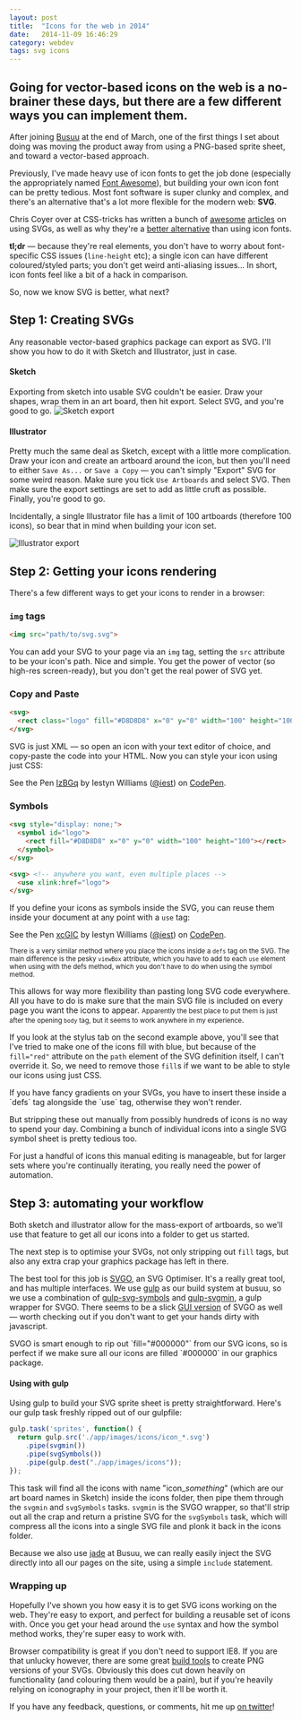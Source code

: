 ```yaml
---
layout: post
title:  "Icons for the web in 2014"
date:   2014-11-09 16:46:29
category: webdev
tags: svg icons
---
```


## Going for vector-based icons on the web is a no-brainer these days, but there are a few different ways you can implement them.

After joining [Busuu](http://busuu.com) at the end of March, one of the first things I set about doing was moving the product away from using a PNG-based sprite sheet, and toward a vector-based approach.

Previously, I've made heavy use of icon fonts to get the job done (especially the appropriately named [Font Awesome](http://fortawesome.github.io/Font-Awesome/)), but building your own icon font can be pretty tedious. Most font software is super clunky and complex, and there's an alternative that's a lot more flexible for the modern web: **SVG**.

Chris Coyer over at CSS-tricks has written a bunch of [awesome](http://css-tricks.com/svg-sprites-use-better-icon-fonts/) [articles](http://css-tricks.com/using-svg/) on using SVGs, as well as why they're a [better alternative](http://css-tricks.com/icon-fonts-vs-svg/) than using icon fonts.

**tl;dr** — because they're real elements, you don't have to worry about font-specific CSS issues (`line-height` etc); a single icon can have different coloured/styled parts; you don't get weird anti-aliasing issues... In short, icon fonts feel like a bit of a hack in comparison.

So, now we know SVG is better, what next?

## Step 1: Creating SVGs

Any reasonable vector-based graphics package can export as SVG. I'll show you how to do it with Sketch and Illustrator, just in case.

#### Sketch

Exporting from sketch into usable SVG couldn't be easier. Draw your shapes, wrap them in an art board, then hit export.  Select SVG, and you're good to go.
![Sketch export](/images/svg-2014/sketchExport.gif)

#### Illustrator

Pretty much the same deal as Sketch, except with a little more complication. Draw your icon and create an artboard around the icon, but then you'll need to either `Save As...` or `Save a Copy` — you can't simply "Export" SVG for some weird reason. Make sure you tick `Use Artboards` and select SVG. Then make sure the export settings are set to add as little cruft as possible. Finally, you're good to go.

<aside>Incidentally, a single Illustrator file has a limit of 100 artboards (therefore 100 icons), so bear that in mind when building your icon set.</aside>

![Illustrator export](/images/svg-2014/aiExport.gif)

## Step 2: Getting your icons rendering

There's a few different ways to get your icons to render in a browser:

### `img` tags

```html
<img src="path/to/svg.svg">
```

You can add your SVG to your page via an `img` tag, setting the `src` attribute to be your icon's path. Nice and simple. You get the power of vector (so high-res screen-ready), but you don't get the real power of SVG yet.

### Copy and Paste

```html
<svg>
  <rect class="logo" fill="#D8D8D8" x="0" y="0" width="100" height="100"></rect>
</svg>
```

SVG is just XML — so open an icon with your text editor of choice, and copy-paste the code into your HTML. Now you can style your icon using just CSS:

<p data-height="268" data-theme-id="0" data-slug-hash="IzBGq" data-default-tab="result" class='codepen'>See the Pen <a href='http://codepen.io/iest/pen/IzBGq/'>IzBGq</a> by Iestyn Williams (<a href='http://codepen.io/iest'>@iest</a>) on <a href='http://codepen.io'>CodePen</a>.</p>
<script async src="//codepen.io/assets/embed/ei.js"></script>

### Symbols

```html
<svg style="display: none;">
  <symbol id="logo">
    <rect fill="#D8D8D8" x="0" y="0" width="100" height="100"></rect>
  </symbol>
</svg>

<svg> <!-- anywhere you want, even multiple places -->
  <use xlink:href="logo">
</svg>
```

If you define your icons as symbols inside the SVG, you can reuse them inside your document at any point with a `use` tag:

<p data-height="268" data-theme-id="0" data-slug-hash="xcGIC" data-default-tab="result" class='codepen'>See the Pen <a href='http://codepen.io/iest/pen/xcGIC/'>xcGIC</a> by Iestyn Williams (<a href='http://codepen.io/iest'>@iest</a>) on <a href='http://codepen.io'>CodePen</a>.</p>
<script async src="//codepen.io/assets/embed/ei.js"></script>

<small>There is a very similar method where you place the icons inside a `defs` tag on the SVG. The main difference is the pesky `viewBox` attribute, which you have to add to each `use` element when using with the defs method, which you don't have to do when using the symbol method.</small>

This allows for way more flexibility than pasting long SVG code everywhere. All you have to do is make sure that the main SVG file is included on every page you want the icons to appear.
<small>Apparently the best place to put them is just after the opening `body` tag, but it seems to work anywhere in my experience</small>.

If you look at the stylus tab on the second example above, you'll see that I've tried to make one of the icons fill with blue, but because of the `fill="red"` attribute on the `path` element of the SVG definition itself, I can't override it. So, we need to remove those `fill`s if we want to be able to style our icons using just CSS.

<aside>If you have fancy gradients on your SVGs, you have to insert these inside a `defs` tag alongside the `use` tag, otherwise they won't render.</aside>

But stripping these out manually from possibly hundreds of icons is no way to spend your day. Combining a bunch of individual icons into a single SVG symbol sheet is pretty tedious too.

For just a handful of icons this manual editing is manageable, but for larger sets where you're continually iterating, you really need the power of automation.

## Step 3: automating your workflow

Both sketch and illustrator allow for the mass-export of artboards, so we’ll use that feature to get all our icons into a folder to get us started.

The next step is to optimise your SVGs, not only stripping out `fill` tags, but also any extra crap your graphics package has left in there. 

The best tool for this job is [SVGO](https://github.com/svg/svgo), an SVG Optimiser. It's a really great tool, and has multiple interfaces. We use [gulp](http://gulpjs.com) as our build system at busuu, so we use a combination of [gulp-svg-symbols](https://github.com/Hiswe/gulp-svg-symbols) and [gulp-svgmin](https://github.com/ben-eb/gulp-svgmin), a gulp wrapper for SVGO. There seems to be a slick [GUI version](https://github.com/svg/svgo-gui) of SVGO as well — worth checking out if you don't want to get your hands dirty with javascript.
<aside>SVGO is smart enough to rip out `fill="#000000"` from our SVG icons, so is perfect if we make sure all our icons are filled `#000000` in our graphics package.</aside>

#### Using with gulp

Using gulp to build your SVG sprite sheet is pretty straightforward. Here's our gulp task freshly ripped out of our gulpfile:

```javascript
gulp.task('sprites', function() {
  return gulp.src('./app/images/icons/icon_*.svg')
    .pipe(svgmin())
    .pipe(svgSymbols())
    .pipe(gulp.dest("./app/images/icons"));
});
```

This task will find all the icons with name "icon_*something*" (which are our art board names in Sketch) inside the icons folder, then pipe them through the `svgmin` and `svgSymbols` tasks. `svgmin` is the SVGO wrapper, so that'll strip out all the crap and return a pristine SVG for the `svgSymbols` task, which will compress all the icons into a single SVG file and plonk it back in the icons folder.

Because we also use [jade](http://jade-lang.com) at Busuu, we can really easily inject the SVG directly into all our pages on the site, using a simple `include` statement.

### Wrapping up

Hopefully I've shown you how easy it is to get SVG icons working on the web. They're easy to export, and perfect for building a reusable set of icons with. Once you get your head around the `use` syntax and how the symbol method works, they're super easy to work with.

Browser compatibility is great if you don't need to support IE8. If you are that unlucky however, there are some great [build tools](https://github.com/filamentgroup/grunticon) to create PNG versions of your SVGs. Obviously this does cut down heavily on functionality (and colouring them would be a pain), but if you're heavily relying on iconography in your project, then it'll be worth it.

If you have any feedback, questions, or comments, hit me up [on twitter](http://twitter.com/_iest)!